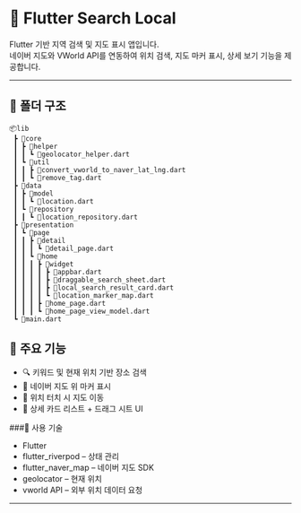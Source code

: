 # 📍 Flutter Search Local

Flutter 기반 지역 검색 및 지도 표시 앱입니다.  
네이버 지도와 VWorld API를 연동하여 위치 검색, 지도 마커 표시, 상세 보기 기능을 제공합니다.

---

## 📂 폴더 구조
```
📦lib
 ┣ 📂core
 ┃ ┣ 📂helper
 ┃ ┃ ┗ 📜geolocator_helper.dart
 ┃ ┗ 📂util
 ┃ ┃ ┣ 📜convert_vworld_to_naver_lat_lng.dart
 ┃ ┃ ┗ 📜remove_tag.dart
 ┣ 📂data
 ┃ ┣ 📂model
 ┃ ┃ ┗ 📜location.dart
 ┃ ┗ 📂repository
 ┃ ┃ ┗ 📜location_repository.dart
 ┣ 📂presentation
 ┃ ┗ 📂page
 ┃ ┃ ┣ 📂detail
 ┃ ┃ ┃ ┗ 📜detail_page.dart
 ┃ ┃ ┗ 📂home
 ┃ ┃ ┃ ┣ 📂widget
 ┃ ┃ ┃ ┃ ┣ 📜appbar.dart
 ┃ ┃ ┃ ┃ ┣ 📜draggable_search_sheet.dart
 ┃ ┃ ┃ ┃ ┣ 📜local_search_result_card.dart
 ┃ ┃ ┃ ┃ ┗ 📜location_marker_map.dart
 ┃ ┃ ┃ ┣ 📜home_page.dart
 ┃ ┃ ┃ ┗ 📜home_page_view_model.dart
 ┗ 📜main.dart
```

## 🚀 주요 기능
- 🔍 키워드 및 현재 위치 기반 장소 검색
- 📍 네이버 지도 위 마커 표시
- 🧭 위치 터치 시 지도 이동
- 🧾 상세 카드 리스트 + 드래그 시트 UI


###🔧 사용 기술
- Flutter
- flutter_riverpod – 상태 관리
- flutter_naver_map – 네이버 지도 SDK
- geolocator – 현재 위치
- vworld API – 외부 위치 데이터 요청

---

